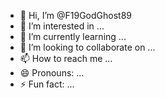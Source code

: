 - 👋 Hi, I’m @F19GodGhost89
- 👀 I’m interested in ...
- 🌱 I’m currently learning ...
- 💞️ I’m looking to collaborate on ...
- 📫 How to reach me ...
- 😄 Pronouns: ...
- ⚡ Fun fact: ...

<!---
F19GodGhost89/F19GodGhost89 is a ✨ special ✨ repository because its `README.md` (this file) appears on your GitHub profile.
You can click the Preview link to take a look at your changes.
I am may be lizzy but for life read to live right
I am one who try life many way for life of life music
I am looking for lift had go level up work on
Fun starborn creative lizzy ambetions --->
